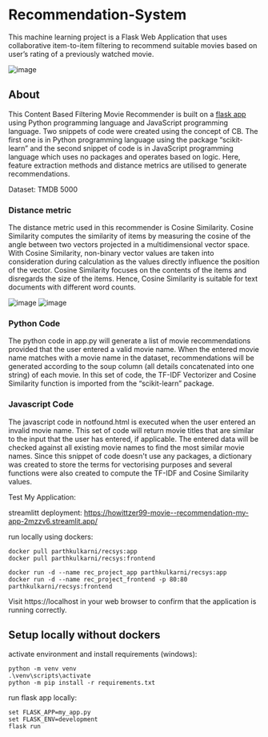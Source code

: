 # Recommendation-System
This machine learning project is a Flask Web Application that uses collaborative item-to-item filtering to recommend suitable movies based on user’s rating of a previously watched movie.

![image](https://repository-images.githubusercontent.com/275336521/20d38e00-6634-11eb-9d1f-6a5232d0f84f)

## About  
This Content Based Filtering Movie Recommender is built on a [flask app](https://flask.palletsprojects.com/en/2.0.x/) using Python programming language and JavaScript programming language. Two snippets of code were created using the concept of CB. The first one is in Python programming language using the package “scikit-learn” and the second snippet of code is in JavaScript programming language which uses no packages and operates based on logic. Here, feature extraction methods and distance metrics are utilised to generate recommendations. 

Dataset: TMDB 5000

### Distance metric
The distance metric used in this recommender is Cosine Similarity. Cosine Similarity computes the similarity of items by measuring the cosine of the angle between two vectors projected in a multidimensional vector space. With Cosine Similarity, non-binary vector values are taken into consideration during calculation as the values directly influence the position of the vector. Cosine Similarity focuses on the contents of the items and disregards the size of the items. Hence, Cosine Similarity is suitable for text documents with different word counts. 

![image](https://user-images.githubusercontent.com/65379600/129465404-790cbc28-ee78-4c2f-85c8-e40f82ac72d6.png)   ![image](https://user-images.githubusercontent.com/65379600/129466224-5b165535-f7be-4378-a8bb-0438d4e60574.png)

### Python Code
The python code in app.py will generate a list of movie recommendations provided that the user entered a valid movie name. When the entered movie name matches with a movie name in the dataset, recommendations will be generated according to the soup column (all details concatenated into one string) of each movie. In this set of code, the TF-IDF Vectorizer and Cosine Similarity function is imported from the “scikit-learn” package.

### Javascript Code
The javascript code in notfound.html is executed when the user entered an invalid movie name. This set of code will return movie titles that are similar to the input that the user has entered, if applicable. The entered data will be checked against all existing movie names to find the most similar movie names. Since this snippet of code doesn't use any packages, a dictionary was created to store the terms for vectorising purposes and several functions were also created to compute the TF-IDF and Cosine Similarity values.

 Test My Application:
 
 streamlitt deployment:
 https://howittzer99-movie--recommendation-my-app-2mzzv6.streamlit.app/
 
 run locally using dockers:
 ```
 docker pull parthkulkarni/recsys:app
 docker pull parthkulkarni/recsys:frontend
 ```
 ```
 docker run -d --name rec_project_app parthkulkarni/recsys:app
 docker run -d --name rec_project_frontend -p 80:80 parthkulkarni/recsys:frontend
 ```
 Visit https://localhost in your web browser to confirm that the application is running correctly.

## Setup locally without dockers
activate environment and install requirements (windows):
```
python -m venv venv
.\venv\scripts\activate
python -m pip install -r requirements.txt 
```

run flask app locally:
```
set FLASK_APP=my_app.py
set FLASK_ENV=development
flask run
```
